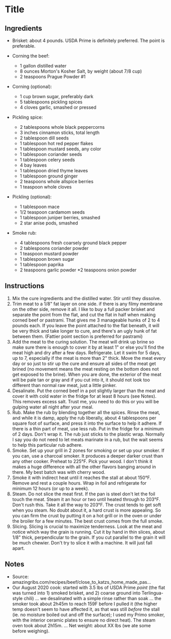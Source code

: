 # Title

## Ingredients
* Brisket: about 4 pounds.
  USDA Prime is definitely preferred.
  The point is preferable.

* Corning the beef:
  * 1 gallon distilled water
  * 8 ounces Morton's Kosher Salt, by weight (about 7/8 cup)
  * 2 teaspoons Prague Powder #1
* Corning (optional):
  * 1 cup brown sugar, preferably dark
  * 5 tablespoons pickling spices
  * 4 cloves garlic, smashed or pressed
* Pickling spice:
  * 2 tablespoons whole black peppercorns
  * 3 inches cinnamon sticks, total length
  * 2 tablespoon dill seeds
  * 1 tablespoon hot red pepper flakes
  * 1 tablespoon mustard seeds, any color
  * 1 tablespoon coriander seeds
  * 1 tablespoon celery seeds
  * 4 bay leaves
  * 1 tablespoon dried thyme leaves
  * 1 tablespoon ground ginger
  * 2 teaspoons whole allspice berries
  * 1 teaspoon whole cloves
* Pickling (optional):
  * 1 tablespoon mace
  * 1/2 teaspoon cardamom seeds
  * 1 tablespoon juniper berries, smashed
  * 2 star anise pods, smashed
* Smoke rub:
  * 4 tablespoons fresh coarsely ground black pepper
  * 2 tablespoons coriander powder
  * 1 teaspoon mustard powder
  * 1 tablespoon brown sugar
  * 1 tablespoon paprika
  * 2 teaspoons garlic powder
  *2 teaspoons onion powder

## Instructions
1. Mix the cure ingredients and the distilled water. Stir until they dissolve.
1. Trim meat to a 1/8" fat layer on one side. if there is any filmy
   membrane on the other side, remove it all. I like to buy a full packer
   brisket and separate the point from the flat, and cut the flat in half
   when making corned beef or pastrami. That gives me 3 manageable hunks
   of 2 to 4 pounds each. If you leave the point attached to the flat
   beneath, it will be very thick and take longer to cure, and there's an
   ugly hunk of fat between them. (Fattier point section is preferred for
   pastrami)
1. Add the meat to the curing solution. The meat will drink up brine
   so make sure there is enough to cover it by at least 1" or else you'll
   find the meat high and dry after a few days. Refrigerate. Let it swim
   for 5 days, up to 7, especially if the meat is more than 2"
   thick. Move the meat every day or so just to stir up the cure and
   ensure all sides of the meat get brined (no movement means the meat
   resting on the bottom does not get exposed to the brine). When you are
   done, the exterior of the meat will be pale tan or gray and if you cut
   into it, it should not look too different than normal raw meat, just a
   little pinker.
1. Desalinate. Put the corned beef in a pot slightly larger than the
   meat and cover it with cold water in the fridge for at least 8 hours
   (see Notes). This removes excess salt. Trust me, you need to do this
   or you will be gulping water all night after your meal.
1. Rub. Make the rub by blending together all the spices. Rinse the
   meat, and while it is damp, apply the rub liberally, about 4
   tablespoons per square foot of surface, and press it into the surface
   to help it adhere. If there is a thin part of meat, use less rub. Put
   in the fridge for a minimum of 2 days. Don't wrap it. The rub just
   sticks to the plastic wrap. Normally I say you do not need to let
   meats marinate in a rub, but the wait seems to help this particular
   rub adhere.
1. Smoke. Set up your grill in 2 zones for smoking or set up your
   smoker. If you can, use a charcoal smoker. It produces a deeper darker
   crust than any other cooker. Preheat to 225°F. Pick your wood. I don't
   think it makes a huge difference with all the other flavors banging
   around in there. My best batch was with cherry wood.
1. Smoke it with indirect heat until it reaches the stall at about
   150°F. Remove and rest a couple hours. Wrap in foil and refrigerate
   for minimum 12 hours (or up to a week).
1. Steam. Do not slice the meat first. If the pan is steel don't let
   the foil touch the meat. Steam it an hour or two until heated through
   to 203°F. Don't rush this. Take it all the way to 203°F. The crust
   tends to get soft when you steam. No doubt about it, a hard crust is
   more appealing. So you can firm the crust by putting it on a hot grill
   or in the oven or under the broiler for a few minutes. The best crust
   comes from the full smoke.
1. Slicing. Slicing is crucial to maximize tenderness. Look at the
   meat and notice which way the grain is running. Cut it by hand in thin
   slices, about 1/8" thick, perpendicular to the grain. If you cut
   parallel to the grain it will be much chewier. Don't try to slice it
   with a machine. It will just fall apart.

## Notes
* Source: amazingribs.com/recipes/beef/close_to_katzs_home_made_pas... 
* Our August 2020 cook: started with 3.5 lbs of USDA Prime *point*
  (the flat was turned into 1) smoked brisket, and 2) coarse ground
  into Terlingua-style chili) ... we desalinated with a simple rinse
  rather than soak ... the smoker took about 2h45m to reach 159F
  before I pulled it (the higher temp doesn't seem to have affected
  it, as that was still *before* the stall (ie. no moisture boiled out
  and off the surface); I used my Primo smoker, with the interior
  ceramic plates to ensure no direct heat). The steam oven took about
  2h15m. ... Net weight: about XX lbs (we ate some before weighing).
